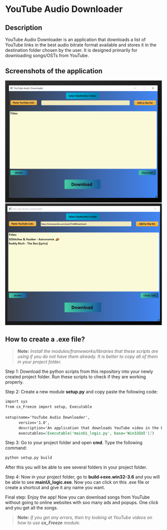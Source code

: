 ﻿# YouTube Audio Downloader
  
## Description
  YouTube Audio Downloader is an application that downloads a list of YouTube links in the best audio bitrate format available and stores it in the destination folder chosen by the user. It is designed primarily for downloading songs/OSTs from YouTube. 

## Screenshots of the application
![](Screenshots/1.png)
![](Screenshots/2.png)

## How to create a .exe file?
>**Note:** *Install the modules/frameworks/libraries that these scripts are using if you do not have them already. It is better to copy all of them in your project folder.*

Step 1: Download the python scripts from this repository into your newly created project folder. Run these scripts to check if they are working properly.

Step 2: Create a new module **setup.py** and copy paste the following code:

````markdown
import sys
from cx_Freeze import setup, Executable

setup(name='YouTube Audio Downloader',
      version='1.0',
      description='An application that downloads YouTube video in the best bitrate audio format available',
      executables=[Executable('mainUi_logic.py', base='Win32GUI')])
````

Step 3: Go to your project folder and open **cmd**. Type the following command:
````markdown
python setup.py build
````
After this you will be able to see several folders in your project folder. 

Step 4: Now in your project folder, go to **build->exe.win32-3.6** and you will be able to see **mainUi_logic.exe**.
Now you can click on this .exe file or create a shortcut and give it 
any name you want.

Final step: Enjoy the app! Now you can download songs from YouTube without going to online websites with soo many ads and popups. One click and you get all the songs.

>**Note:** *If you get any errors, then try looking at YouTube videos on how to use **cx_Freeze** module.*
